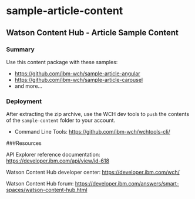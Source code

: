 # sample-article-content

## Watson Content Hub - Article Sample Content

### Summary
Use this content package with these samples:
+ https://github.com/ibm-wch/sample-article-angular
+ https://github.com/ibm-wch/sample-article-carousel
+ and more...

### Deployment
After extracting the zip archive, use the WCH dev tools to `push` the contents of the `sample-content` folder to your account.
+ Command Line Tools: https://github.com/ibm-wch/wchtools-cli/

###Resources

API Explorer reference documentation: https://developer.ibm.com/api/view/id-618

Watson Content Hub developer center: https://developer.ibm.com/wch/

Watson Content Hub forum: https://developer.ibm.com/answers/smart-spaces/watson-content-hub.html
